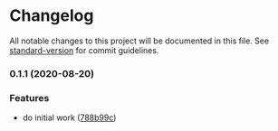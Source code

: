 # Changelog

All notable changes to this project will be documented in this file. See [standard-version](https://github.com/conventional-changelog/standard-version) for commit guidelines.

### 0.1.1 (2020-08-20)

### Features

- do initial work ([788b99c](https://github.com/proser-js/babel-plugin-reading-time/commit/788b99cbbdbd6c381483835217d5325e73f751c4))
